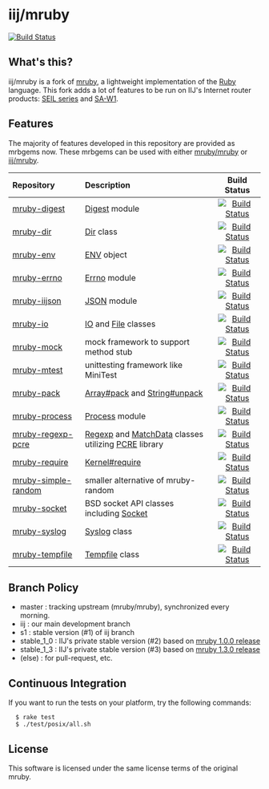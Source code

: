 # iij/mruby

[![Build Status](https://travis-ci.org/iij/mruby.svg?branch=iij)](https://travis-ci.org/iij/mruby)

## What's this?

iij/mruby is a fork of [mruby](https://github.com/mruby/mruby), 
a lightweight implementation of the [Ruby](http://www.ruby-lang.org/) language.
This fork adds a lot of features to be run on IIJ's Internet router products:
[SEIL series](http://seil.jp/) and [SA-W1](http://www.sacm.jp/#saw1).

## Features

The majority of features developed in this repository are provided as mrbgems now.
These mrbgems can be used with either
[mruby/mruby](https://github.com/mruby/mruby) or [iij/mruby](https://github.com/iij/mruby).

| Repository | Description | Build Status |
|:-----------|:------------|:------------:|
| [mruby-digest](https://github.com/iij/mruby-digest) | [Digest](http://www.ruby-doc.org/stdlib-2.0/libdoc/digest/rdoc/Digest.html) module | [![Build Status](https://travis-ci.org/iij/mruby-digest.svg?branch=master)](https://travis-ci.org/iij/mruby-digest) |
| [mruby-dir](https://github.com/iij/mruby-dir) | [Dir](http://www.ruby-doc.org/core-2.0/Dir.html) class | [![Build Status](https://travis-ci.org/iij/mruby-dir.svg?branch=master)](https://travis-ci.org/iij/mruby-dir) |
| [mruby-env](https://github.com/iij/mruby-env) | [ENV](http://www.ruby-doc.org/core-2.0/ENV.html) object | [![Build Status](https://travis-ci.org/iij/mruby-env.svg?branch=master)](https://travis-ci.org/iij/mruby-env) |
| [mruby-errno](https://github.com/iij/mruby-errno) | [Errno](http://www.ruby-doc.org/core-2.0/Errno.html) module | [![Build Status](https://travis-ci.org/iij/mruby-errno.svg?branch=master)](https://travis-ci.org/iij/mruby-errno) |
| [mruby-iijson](https://github.com/iij/mruby-iijson) | [JSON](http://docs.ruby-lang.org/ja/2.1.0/class/JSON.html) module | [![Build Status](https://travis-ci.org/iij/mruby-iijson.svg?branch=master)](https://travis-ci.org/iij/mruby-iijson) |
| [mruby-io](https://github.com/iij/mruby-io) | [IO](http://www.ruby-doc.org/core-2.0/IO.html) and [File](http://www.ruby-doc.org/core-2.0/File.html) classes | [![Build Status](https://travis-ci.org/iij/mruby-io.svg?branch=master)](https://travis-ci.org/iij/mruby-io) |
| [mruby-mock](https://github.com/iij/mruby-mock) | mock framework to support method stub | [![Build Status](https://travis-ci.org/iij/mruby-mock.svg?branch=master)](https://travis-ci.org/iij/mruby-mock) |
| [mruby-mtest](https://github.com/iij/mruby-mtest) | unittesting framework like MiniTest | [![Build Status](https://travis-ci.org/iij/mruby-mtest.svg?branch=master)](https://travis-ci.org/iij/mruby-mtest) |
| [mruby-pack](https://github.com/iij/mruby-pack) | [Array#pack](http://www.ruby-doc.org/core-2.0/Array.html#pack) and [String#unpack](http://www.ruby-doc.org/core-2.0/String.html#unpack) | [![Build Status](https://travis-ci.org/iij/mruby-pack.svg?branch=master)](https://travis-ci.org/iij/mruby-pack) |
| [mruby-process](https://github.com/iij/mruby-process) | [Process](http://www.ruby-doc.org/core-2.0/Process.html) module | [![Build Status](https://travis-ci.org/iij/mruby-process.svg?branch=master)](https://travis-ci.org/iij/mruby-process) |
| [mruby-regexp-pcre](https://github.com/iij/mruby-regexp-pcre) | [Regexp](http://www.ruby-doc.org/core-2.0/Regexp.html) and [MatchData](http://www.ruby-doc.org/core-2.0/Regexp.html) classes utilizing [PCRE](http://www.pcre.org/) library | [![Build Status](https://travis-ci.org/iij/mruby-regexp-pcre.svg?branch=master)](https://travis-ci.org/iij/mruby-regexp-pcre) |
| [mruby-require](https://github.com/iij/mruby-require) | [Kernel#require](http://www.ruby-doc.org/core-2.0/Kernel.html#method-i-require) | [![Build Status](https://travis-ci.org/iij/mruby-require.svg?branch=master)](https://travis-ci.org/iij/mruby-require) |
| [mruby-simple-random](https://github.com/iij/mruby-simple-random) | smaller alternative of mruby-random | [![Build Status](https://travis-ci.org/iij/mruby-simple-random.svg?branch=master)](https://travis-ci.org/iij/mruby-simple-random) |
| [mruby-socket](https://github.com/iij/mruby-socket) | BSD socket API classes including [Socket](http://www.ruby-doc.org/stdlib-2.0/libdoc/socket/rdoc/Socket.html) | [![Build Status](https://travis-ci.org/iij/mruby-socket.svg?branch=master)](https://travis-ci.org/iij/mruby-socket) |
| [mruby-syslog](https://github.com/iij/mruby-syslog) | [Syslog](http://www.ruby-doc.org/stdlib-2.0/libdoc/syslog/rdoc/Syslog.html) class | [![Build Status](https://travis-ci.org/iij/mruby-syslog.svg?branch=master)](https://travis-ci.org/iij/mruby-syslog) |
| [mruby-tempfile](https://github.com/iij/mruby-tempfile) | [Tempfile](http://www.ruby-doc.org/stdlib-2.0/libdoc/tempfile/rdoc/Tempfile.html) class | [![Build Status](https://travis-ci.org/iij/mruby-tempfile.svg?branch=master)](https://travis-ci.org/iij/mruby-tempfile) |


## Branch Policy

 * master : tracking upstream (mruby/mruby), synchronized every morning.
 * iij : our main development branch
 * s1 : stable version (#1) of iij branch
 * stable\_1\_0 : IIJ's private stable version (#2) based on [mruby 1.0.0 release](http://www.mruby.org/releases/2014/02/09/mruby-1.0.0-released.html)
 * stable\_1\_3 : IIJ's private stable version (#3) based on [mruby 1.3.0 release](https://mruby.org/releases/2017/07/04/mruby-1.3.0-released.html)
 * (else) : for pull-request, etc.

## Continuous Integration

If you want to run the tests on your platform, try the following commands:

      $ rake test
      $ ./test/posix/all.sh

## License

This software is licensed under the same license terms of the original mruby.
